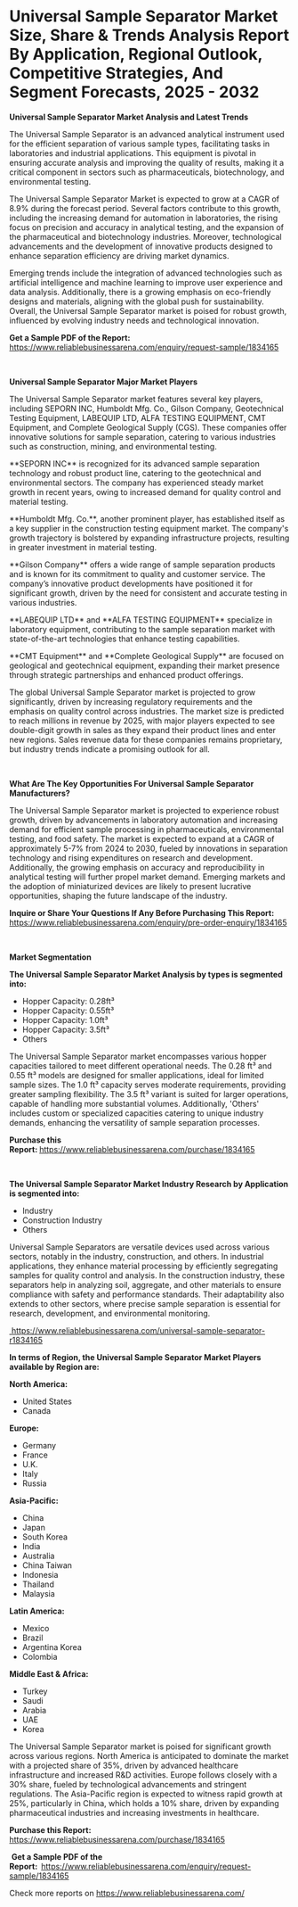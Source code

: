 <p><h1>Universal Sample Separator Market Size, Share & Trends Analysis Report By Application, Regional Outlook, Competitive Strategies, And Segment Forecasts, 2025 - 2032</h1></p><p><strong>Universal Sample Separator Market Analysis and Latest Trends</strong></p>
<p><p>The Universal Sample Separator is an advanced analytical instrument used for the efficient separation of various sample types, facilitating tasks in laboratories and industrial applications. This equipment is pivotal in ensuring accurate analysis and improving the quality of results, making it a critical component in sectors such as pharmaceuticals, biotechnology, and environmental testing.</p><p>The Universal Sample Separator Market is expected to grow at a CAGR of 8.9% during the forecast period. Several factors contribute to this growth, including the increasing demand for automation in laboratories, the rising focus on precision and accuracy in analytical testing, and the expansion of the pharmaceutical and biotechnology industries. Moreover, technological advancements and the development of innovative products designed to enhance separation efficiency are driving market dynamics. </p><p>Emerging trends include the integration of advanced technologies such as artificial intelligence and machine learning to improve user experience and data analysis. Additionally, there is a growing emphasis on eco-friendly designs and materials, aligning with the global push for sustainability. Overall, the Universal Sample Separator market is poised for robust growth, influenced by evolving industry needs and technological innovation.</p></p>
<p><strong>Get a Sample PDF of the Report:&nbsp;</strong> <a href="https://www.reliablebusinessarena.com/enquiry/request-sample/1834165?utm_campaign=2461&utm_medium=2&utm_source=Github&utm_content=ia&utm_term=28022025&utm_id=universal-sample-separator">https://www.reliablebusinessarena.com/enquiry/request-sample/1834165</a></p>
<p>&nbsp;</p>
<p><strong>Universal Sample Separator Major Market Players</strong></p>
<p><p>The Universal Sample Separator market features several key players, including SEPORN INC, Humboldt Mfg. Co., Gilson Company, Geotechnical Testing Equipment, LABEQUIP LTD, ALFA TESTING EQUIPMENT, CMT Equipment, and Complete Geological Supply (CGS). These companies offer innovative solutions for sample separation, catering to various industries such as construction, mining, and environmental testing.</p><p>**SEPORN INC** is recognized for its advanced sample separation technology and robust product line, catering to the geotechnical and environmental sectors. The company has experienced steady market growth in recent years, owing to increased demand for quality control and material testing.</p><p>**Humboldt Mfg. Co.**, another prominent player, has established itself as a key supplier in the construction testing equipment market. The company's growth trajectory is bolstered by expanding infrastructure projects, resulting in greater investment in material testing.</p><p>**Gilson Company** offers a wide range of sample separation products and is known for its commitment to quality and customer service. The company’s innovative product developments have positioned it for significant growth, driven by the need for consistent and accurate testing in various industries.</p><p>**LABEQUIP LTD** and **ALFA TESTING EQUIPMENT** specialize in laboratory equipment, contributing to the sample separation market with state-of-the-art technologies that enhance testing capabilities. </p><p>**CMT Equipment** and **Complete Geological Supply** are focused on geological and geotechnical equipment, expanding their market presence through strategic partnerships and enhanced product offerings.</p><p>The global Universal Sample Separator market is projected to grow significantly, driven by increasing regulatory requirements and the emphasis on quality control across industries. The market size is predicted to reach millions in revenue by 2025, with major players expected to see double-digit growth in sales as they expand their product lines and enter new regions. Sales revenue data for these companies remains proprietary, but industry trends indicate a promising outlook for all.</p></p>
<p>&nbsp;</p>
<p><strong>What Are The Key Opportunities For Universal Sample Separator Manufacturers?</strong></p>
<p><p>The Universal Sample Separator market is projected to experience robust growth, driven by advancements in laboratory automation and increasing demand for efficient sample processing in pharmaceuticals, environmental testing, and food safety. The market is expected to expand at a CAGR of approximately 5-7% from 2024 to 2030, fueled by innovations in separation technology and rising expenditures on research and development. Additionally, the growing emphasis on accuracy and reproducibility in analytical testing will further propel market demand. Emerging markets and the adoption of miniaturized devices are likely to present lucrative opportunities, shaping the future landscape of the industry.</p></p>
<p><strong>Inquire or Share Your Questions If Any Before Purchasing This Report:</strong> <a href="https://www.reliablebusinessarena.com/enquiry/pre-order-enquiry/1834165?utm_campaign=2461&utm_medium=2&utm_source=Github&utm_content=ia&utm_term=28022025&utm_id=universal-sample-separator">https://www.reliablebusinessarena.com/enquiry/pre-order-enquiry/1834165</a></p>
<p>&nbsp;</p>
<p><strong>Market Segmentation</strong></p>
<p><strong>The Universal Sample Separator Market Analysis by types is segmented into:</strong></p>
<p><ul><li>Hopper Capacity: 0.28ft³</li><li>Hopper Capacity: 0.55ft³</li><li>Hopper Capacity: 1.0ft³</li><li>Hopper Capacity: 3.5ft³</li><li>Others</li></ul></p>
<p><p>The Universal Sample Separator market encompasses various hopper capacities tailored to meet different operational needs. The 0.28 ft³ and 0.55 ft³ models are designed for smaller applications, ideal for limited sample sizes. The 1.0 ft³ capacity serves moderate requirements, providing greater sampling flexibility. The 3.5 ft³ variant is suited for larger operations, capable of handling more substantial volumes. Additionally, 'Others' includes custom or specialized capacities catering to unique industry demands, enhancing the versatility of sample separation processes.</p></p>
<p><strong>Purchase this Report:&nbsp;</strong><a href="https://www.reliablebusinessarena.com/purchase/1834165?utm_campaign=2461&utm_medium=2&utm_source=Github&utm_content=ia&utm_term=28022025&utm_id=universal-sample-separator">https://www.reliablebusinessarena.com/purchase/1834165</a></p>
<p>&nbsp;</p>
<p><strong>The Universal Sample Separator Market Industry Research by Application is segmented into:</strong></p>
<p><ul><li>Industry</li><li>Construction Industry</li><li>Others</li></ul></p>
<p><p>Universal Sample Separators are versatile devices used across various sectors, notably in the industry, construction, and others. In industrial applications, they enhance material processing by efficiently segregating samples for quality control and analysis. In the construction industry, these separators help in analyzing soil, aggregate, and other materials to ensure compliance with safety and performance standards. Their adaptability also extends to other sectors, where precise sample separation is essential for research, development, and environmental monitoring.</p></p>
<p><a href="https://www.reliablebusinessarena.com/universal-sample-separator-r1834165?utm_campaign=2461&utm_medium=2&utm_source=Github&utm_content=ia&utm_term=28022025&utm_id=universal-sample-separator">&nbsp;https://www.reliablebusinessarena.com/universal-sample-separator-r1834165</a></p>
<p><strong>In terms of Region, the Universal Sample Separator Market Players available by Region are:</strong></p>
<p>
    <p> <strong> North America: </strong>
        <ul>
            <li>United States</li>
            <li>Canada</li>
        </ul>
        </p> 
    <p> <strong> Europe: </strong>
        <ul>
            <li>Germany</li>
            <li>France</li>
            <li>U.K.</li>
            <li>Italy</li>
            <li>Russia</li>
        </ul>
        </p> 
    <p> <strong> Asia-Pacific: </strong>
        <ul>
            <li>China</li>
            <li>Japan</li>
            <li>South Korea</li>
            <li>India</li>
            <li>Australia</li>
            <li>China Taiwan</li>
            <li>Indonesia</li>
            <li>Thailand</li>
            <li>Malaysia</li>
        </ul>
        </p> 
    <p> <strong> Latin America: </strong>
        <ul>
            <li>Mexico</li>
            <li>Brazil</li>
            <li>Argentina Korea</li>
            <li>Colombia</li>
        </ul>
        </p> 
    <p> <strong> Middle East & Africa: </strong>
        <ul>
            <li>Turkey</li>
            <li>Saudi</li>
            <li>Arabia</li>
            <li>UAE</li>
            <li>Korea</li>
        </ul>
    </p>
    </p>
<p><p>The Universal Sample Separator market is poised for significant growth across various regions. North America is anticipated to dominate the market with a projected share of 35%, driven by advanced healthcare infrastructure and increased R&D activities. Europe follows closely with a 30% share, fueled by technological advancements and stringent regulations. The Asia-Pacific region is expected to witness rapid growth at 25%, particularly in China, which holds a 10% share, driven by expanding pharmaceutical industries and increasing investments in healthcare.</p></p>
<p><strong>Purchase this Report: </strong><a href="https://www.reliablebusinessarena.com/purchase/1834165?utm_campaign=2461&utm_medium=2&utm_source=Github&utm_content=ia&utm_term=28022025&utm_id=universal-sample-separator">https://www.reliablebusinessarena.com/purchase/1834165</a></p>
<p>&nbsp;<strong>Get a Sample PDF of the Report:&nbsp;&nbsp;</strong><a href="https://www.reliablebusinessarena.com/enquiry/request-sample/1834165?utm_campaign=2461&utm_medium=2&utm_source=Github&utm_content=ia&utm_term=28022025&utm_id=universal-sample-separator">https://www.reliablebusinessarena.com/enquiry/request-sample/1834165</a></p>
<p><strong></strong></p>
<p>Check more reports on <a href="https://www.reliablebusinessarena.com/?utm_campaign=2461&utm_medium=2&utm_source=Github&utm_content=ia&utm_term=28022025&utm_id=universal-sample-separator">https://www.reliablebusinessarena.com/</a></p>